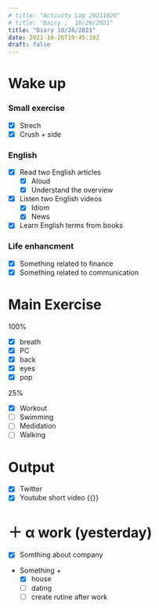 ```yaml
---
# title: "Activity Log 20211026"
# title: "Dairy ;  10/26/2021"
title: "Diary 10/26/2021"
date: 2021-10-26T19:45:10Z
draft: false
---
```


# Wake up

### Small exercise

- [x] Strech
- [x] Crush + side

### English

- [x] Read two English articles
  - [x] Aloud
  - [x] Understand the overview
- [x] Listen two English videos
  - [x] Idiom
  - [x] News
- [x] Learn English terms from books

### Life enhancment

- [x] Something related to finance
- [x] Something related to communication

# Main Exercise

100%

- [x] breath
- [x] PC
- [x] back
- [x] eyes
- [x] pop

25%

- [x] Workout
- [ ] Swimming
- [ ] Medidation
- [ ] Walking

# Output

- [x] Twitter
- [x] Youtube short video {{<youtube A2DhW3y8oNM>}}

# ＋ α work (yesterday)

- [x] Somthing about company
- Something +
  - [x] house
  - [ ] dating
  - [ ] create rutine after work
